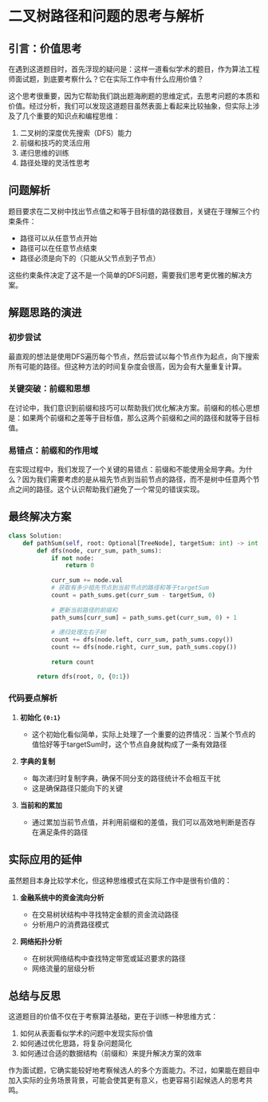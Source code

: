 # 二叉树路径和问题的思考与解析

## 引言：价值思考

在遇到这道题目时，首先浮现的疑问是：这样一道看似学术的题目，作为算法工程师面试题，到底要考察什么？它在实际工作中有什么应用价值？

这个思考很重要，因为它帮助我们跳出题海刷题的思维定式，去思考问题的本质和价值。经过分析，我们可以发现这道题目虽然表面上看起来比较抽象，但实际上涉及了几个重要的知识点和编程思维：

1. 二叉树的深度优先搜索（DFS）能力
2. 前缀和技巧的灵活应用
3. 递归思维的训练
4. 路径处理的灵活性思考

## 问题解析

题目要求在二叉树中找出节点值之和等于目标值的路径数目，关键在于理解三个约束条件：
- 路径可以从任意节点开始
- 路径可以在任意节点结束
- 路径必须是向下的（只能从父节点到子节点）

这些约束条件决定了这不是一个简单的DFS问题，需要我们思考更优雅的解决方案。

## 解题思路的演进

### 初步尝试
最直观的想法是使用DFS遍历每个节点，然后尝试以每个节点作为起点，向下搜索所有可能的路径。但这种方法的时间复杂度会很高，因为会有大量重复计算。

### 关键突破：前缀和思想
在讨论中，我们意识到前缀和技巧可以帮助我们优化解决方案。前缀和的核心思想是：如果两个前缀和之差等于目标值，那么这两个前缀和之间的路径和就等于目标值。

### 易错点：前缀和的作用域
在实现过程中，我们发现了一个关键的易错点：前缀和不能使用全局字典。为什么？因为我们需要考虑的是从祖先节点到当前节点的路径，而不是树中任意两个节点之间的路径。这个认识帮助我们避免了一个常见的错误实现。

## 最终解决方案

```python
class Solution:
    def pathSum(self, root: Optional[TreeNode], targetSum: int) -> int:
        def dfs(node, curr_sum, path_sums):
            if not node:
                return 0
            
            curr_sum += node.val
            # 获取有多少祖先节点到当前节点的路径和等于targetSum
            count = path_sums.get(curr_sum - targetSum, 0)
            
            # 更新当前路径的前缀和
            path_sums[curr_sum] = path_sums.get(curr_sum, 0) + 1
            
            # 递归处理左右子树
            count += dfs(node.left, curr_sum, path_sums.copy())
            count += dfs(node.right, curr_sum, path_sums.copy())
            
            return count       

        return dfs(root, 0, {0:1})
```

### 代码要点解析

1. **初始化 `{0:1}`**
   - 这个初始化看似简单，实际上处理了一个重要的边界情况：当某个节点的值恰好等于targetSum时，这个节点自身就构成了一条有效路径

2. **字典的复制**
   - 每次递归时复制字典，确保不同分支的路径统计不会相互干扰
   - 这是确保路径只能向下的关键

3. **当前和的累加**
   - 通过累加当前节点值，并利用前缀和的差值，我们可以高效地判断是否存在满足条件的路径

## 实际应用的延伸

虽然题目本身比较学术化，但这种思维模式在实际工作中是很有价值的：

1. **金融系统中的资金流向分析**
   - 在交易树状结构中寻找特定金额的资金流动路径
   - 分析用户的消费路径模式

2. **网络拓扑分析**
   - 在树状网络结构中查找特定带宽或延迟要求的路径
   - 网络流量的层级分析

## 总结与反思

这道题目的价值不仅在于考察算法基础，更在于训练一种思维方式：
1. 如何从表面看似学术的问题中发现实际价值
2. 如何通过优化思路，将复杂问题简化
3. 如何通过合适的数据结构（前缀和）来提升解决方案的效率

作为面试题，它确实能较好地考察候选人的多个方面能力。不过，如果能在题目中加入实际的业务场景背景，可能会使其更有意义，也更容易引起候选人的思考共鸣。